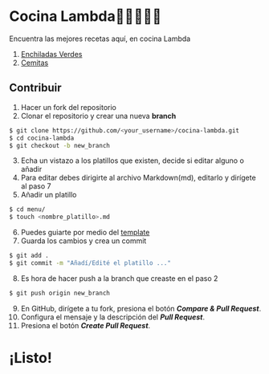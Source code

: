 # Cocina Lambda👨🏼‍🍳🤌🏻

Encuentra las mejores recetas aquí, en cocina Lambda

1. [Enchiladas Verdes](./menu/enchiladas.md)
2. [Cemitas](./menu/cemitas.md)


## Contribuir
1. Hacer un fork del repositorio
2. Clonar el repositorio y crear una nueva **branch**
```bash
$ git clone https://github.com/<your_username>/cocina-lambda.git
$ cd cocina-lambda
$ git checkout -b new_branch
```
3. Echa un vistazo a los platillos que existen, decide si editar alguno o añadir
4. Para editar debes dirigirte al archivo Markdown(md), editarlo y dirígete al paso 7
5. Añadir un platillo
```bash
$ cd menu/
$ touch <nombre_platillo>.md
```
6. Puedes guiarte por medio del [template](./menu/template.md)
7. Guarda los cambios y crea un commit
```bash
$ git add .
$ git commit -m "Añadí/Edité el platillo ..."
```
8. Es hora de hacer push a la branch que creaste en el paso 2
```bash
$ git push origin new_branch
```
9. En GitHub, dirígete a tu fork, presiona el botón ***Compare & Pull Request***.
10. Configura el mensaje y la descripción del ***Pull Request***.
11. Presiona el botón ***Create Pull Request***.
# ¡Listo!

